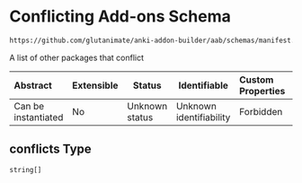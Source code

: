 # Conflicting Add-ons Schema

```txt
https://github.com/glutanimate/anki-addon-builder/aab/schemas/manifest.schema.json#/properties/conflicts
```

A list of other packages that conflict


| Abstract            | Extensible | Status         | Identifiable            | Custom Properties | Additional Properties | Access Restrictions | Defined In                                                                              |
| :------------------ | ---------- | -------------- | ----------------------- | :---------------- | --------------------- | ------------------- | --------------------------------------------------------------------------------------- |
| Can be instantiated | No         | Unknown status | Unknown identifiability | Forbidden         | Allowed               | none                | [manifest.schema.json\*](../../aab/schemas/manifest.schema.json "open original schema") |

## conflicts Type

`string[]`

